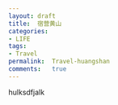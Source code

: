 ```yaml
---
layout:	draft
title:	宿营黄山
categories:
- LIFE
tags:
- Travel
permalink:  Travel-huangshan
comments:	true
---
```

hulksdfjalk
<!-- more -->
